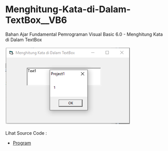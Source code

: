 # Menghitung-Kata-di-Dalam-TextBox__VB6
Bahan Ajar Fundamental Pemrograman Visual Basic 6.0 - Menghitung Kata di Dalam TextBox<br><br>
<img src="https://github.com/RizkyKhapidsyah/Menghitung-Kata-di-Dalam-TextBox__VB6/blob/main/result/001.PNG"><br><br>
Lihat Source Code : <br>
- <a href="https://github.com/RizkyKhapidsyah/Menghitung-Kata-di-Dalam-TextBox__VB6/blob/main/Form1.frm">Program</a>
